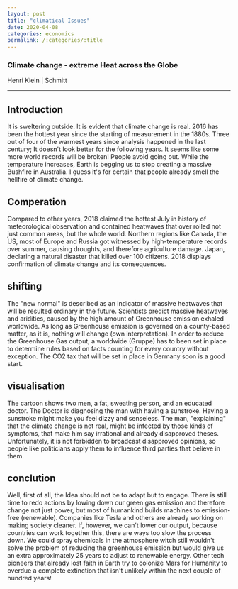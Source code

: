 ```yaml
---
layout: post
title: "climatical Issues"
date: 2020-04-08
categories: economics
permalink: /:categories/:title
---
```




### Climate change - extreme Heat across the Globe

Henri Klein | Schmitt

---

## Introduction

It is sweltering outside. It is evident that climate change is real. 2016 has been the hottest year since the starting of measurement in the 1880s. Three out of four of the warmest years since analysis happened in the last century; It doesn't look better for the following years. It seems like some more world records will be broken! People avoid going out. While the temperature increases, Earth is begging us to stop creating a massive Bushfire in Australia. I guess it's for certain that people already smell the hellfire of climate change.

## Comperation

Compared to other years, 2018 claimed the hottest July in history of meteorological observation and contained heatwaves that over rolled not just common areas, but the whole world. Northern regions like Canada, the US, most of Europe and Russia got witnessed by high-temperature records over summer, causing droughts, and therefore agriculture damage. Japan, declaring a natural disaster that killed over 100 citizens. 2018 displays confirmation of climate change and its consequences.



## shifting

The "new normal" is described as an indicator of massive heatwaves that will be resulted ordinary in the future. Scientists predict massive heatwaves and aridities, caused by the high amount of Greenhouse emission exhaled worldwide. As long as Greenhouse emission is governed on a county-based matter, as it is, nothing will change (own interpretation). In order to reduce the Greenhouse Gas output, a worldwide (Gruppe) has to been set in place to determine rules based on facts counting for every country without exception. The CO2 tax that will be set in place in Germany soon is a good start.

##  visualisation

The cartoon shows two men, a fat, sweating person, and an educated doctor. The Doctor is diagnosing the man with having a sunstroke. Having a sunstroke might make you feel dizzy and senseless. The man, "explaining" that the climate change is not real, might be infected by those kinds of symptoms, that make him say irrational and already disapproved theses. Unfortunately, it is not forbidden to broadcast disapproved opinions, so people like politicians apply them to influence third parties that believe in them.

## conclution

Well, first of all, the Idea should not be to adapt but to engage. There is still time to redo actions by lowing down our green gas emission and therefore change not just power, but most of humankind builds machines to emission-free (renewable). Companies like Tesla and others are already working on making society cleaner. If, however, we can't lower our output, because countries can work together this, there are ways too slow the process down. We could spray chemicals in the atmosphere witch still wouldn't solve the problem of reducing the greenhouse emission but would give us an extra approximately 25 years to adjust to renewable energy. Other tech pioneers that already lost faith in Earth try to colonize Mars for Humanity to overdue a complete extinction that isn't unlikely within the next couple of hundred years!
